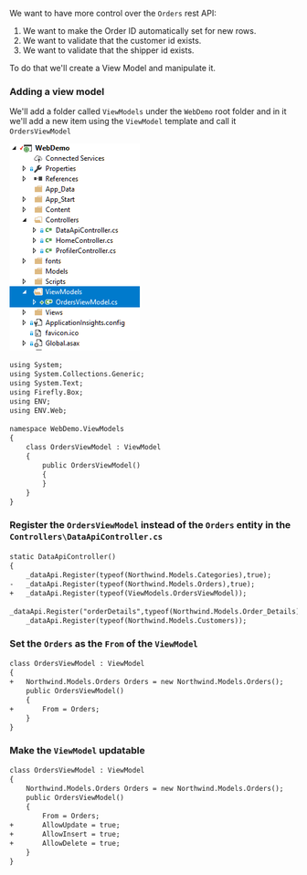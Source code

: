 ﻿We want to have more control over the `Orders` rest API:
1. We want to make the Order ID automatically set for new rows.
2. We want to validate that the customer id exists.
3. We want to validate that the shipper id exists.

To do that we'll create a View Model and manipulate it.
### Adding a view model
We'll add a folder called `ViewModels` under the `WebDemo` root folder and in it we'll add a new item using the `ViewModel` template and call it `OrdersViewModel`

![Solution Explorer After Adding View Models](Solution-explorer-after-adding-view-models.png)
```csdiff
using System;
using System.Collections.Generic;
using System.Text;
using Firefly.Box;
using ENV;
using ENV.Web;

namespace WebDemo.ViewModels
{
    class OrdersViewModel : ViewModel
    {
        public OrdersViewModel()
        {
        }
    }
}

```

### Register the `OrdersViewModel` instead of the `Orders` entity in the `Controllers\DataApiController.cs`
```csdiff
static DataApiController()
{
    _dataApi.Register(typeof(Northwind.Models.Categories),true);
-   _dataApi.Register(typeof(Northwind.Models.Orders),true);
+   _dataApi.Register(typeof(ViewModels.OrdersViewModel));
    _dataApi.Register("orderDetails",typeof(Northwind.Models.Order_Details),true);
    _dataApi.Register(typeof(Northwind.Models.Customers));

```

### Set the `Orders` as the `From` of the `ViewModel`
```csdiff
class OrdersViewModel : ViewModel
{
+   Northwind.Models.Orders Orders = new Northwind.Models.Orders();
    public OrdersViewModel()
    {
+       From = Orders;
    }
}
```

### Make the `ViewModel` updatable
```csdiff
class OrdersViewModel : ViewModel
{
    Northwind.Models.Orders Orders = new Northwind.Models.Orders();
    public OrdersViewModel()
    {
        From = Orders;
+       AllowUpdate = true;
+       AllowInsert = true;
+       AllowDelete = true;
    }
}

```

